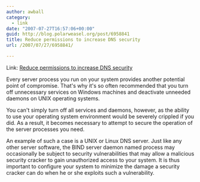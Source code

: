 ```yaml
---
author: awball
category:
  - link
date: "2007-07-27T16:57:06+00:00"
guid: http://blog.polarweasel.org/post/6958841
title: Reduce permissions to increase DNS security
url: /2007/07/27/6958841/

---
```

Link: [Reduce permissions to increase DNS security](http://bsdnews.com/view_story.php3?story_id=6999)

Every server process you run on your system provides another potential point of compromise. That's why it's so often recommended that you turn off unnecessary services on Windows machines and deactivate unneeded daemons on UNIX operating systems.

You can't simply turn off all services and daemons, however, as the ability to use your operating system environment would be severely crippled if you did. As a result, it becomes necessary to attempt to secure the operation of the server processes you need.

An example of such a case is a UNIX or Linux DNS server. Just like any other server software, the BIND server daemon named process may occasionally be subject to security vulnerabilities that may allow a malicious security cracker to gain unauthorized access to your system. It is thus important to configure your system to minimize the damage a security cracker can do when he or she exploits such a vulnerability.
